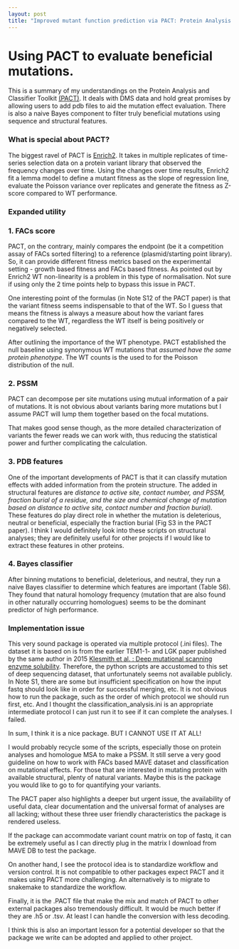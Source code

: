 ```yaml
---
layout: post
title: "Improved mutant function prediction via PACT: Protein Analysis and Classifier Toolkit"
---
```

Using PACT to evaluate beneficial mutations.
======

This is a summary of my understandings on the Protein Analysis and Classifier Toolkit [(PACT)](https://github.com/JKlesmith/PACT). It deals with DMS data and hold great promises by allowing users to add pdb files to aid the mutation effect evaluation. There is also a naive Bayes component to filter truly beneficial mutations using sequence and structural features.

### What is special about PACT?
The biggest ravel of PACT is [Enrich2](https://genomebiology.biomedcentral.com/articles/10.1186/s13059-017-1272-5).
It takes in multiple replicates of time-series selection data on a protein variant library that observed the frequency changes over time.
Using the changes over time results, Enrich2 fit a lemma model to define a mutant fitness as the slope of regression line, evaluate the Poisson variance over replicates and generate the fitness as Z-score compared to WT performance.  

### Expanded utility
### 1. FACs score
PACT, on the contrary, mainly compares the endpoint (be it a competition assay of FACs sorted filtering) to a reference (plasmid/starting point library).
So, it can provide different fitness metrics based on the experimental setting - growth based fitness and FACs based fitness. 
As pointed out by Enrich2 WT non-linearity is a problem in this type of normalisation. Not sure if using only the 2 time points help to bypass this issue in PACT.

One interesting point of the formulas (in Note S12 of the PACT paper) is that the variant fitness seems indispensable to that of the WT. So I guess that means the fitness is always a measure about how the variant fares compared to the WT, regardless the WT itself is being positively or negatively selected. 

After outlining the importance of the WT phenotype. PACT established the null baseline using synonymous WT mutations that *assumed have the same protein phenotype*. 
The WT counts is the used to for the Poisson distribution of the null. 
### 2. PSSM
PACT can decompose per site mutations using mutual information of a pair of mutations. It is not obvious about variants baring more mutations but I assume PACT will lump them together based on the focal mutations. 

That makes good sense though, as the more detailed characterization of variants the fewer reads we can work with, thus reducing the statistical power and further complicating the calculation. 
### 3. PDB features
One of the important developments of PACT is that it can classify mutation effects with added information from the protein structure. 
The added in structural features are *distance to active site, contact number, and PSSM, fraction burial of a residue, and the size and chemical change of mutation based on distance to active site, contact number and fraction burial).* 
These features do play direct role in whether the mutation is deleterious, neutral or beneficial, especially the fraction burial (Fig S3 in the PACT paper).
I think I would definitely look into these scripts on structural analyses; they are definitely useful for other projects if I would like to extract these features in other proteins.
### 4. Bayes classifier
After binning mutations to beneficial, deleterious, and neutral, they run a naive Bayes classifier to determine which features are important (Table S6). 
They found that natural homology frequency (mutation that are also found in other naturally occurring homologues) seems to be the dominant predictor of high performance. 
### Implementation issue
This very sound package is operated via multiple protocol (.ini files). The dataset it is based on is from the earlier TEM1-1- and LGK paper published by the same author in 2015 [ Klesmith et al. : Deep mutational scanning enzyme solubility](https://www.pnas.org/content/114/9/2265#sec-8).
Therefore, the python scripts are accustomed to this set of deep sequencing dataset, that unfortunately seems not available publicly. 
In Note S1, there are some but insufficient specification on how the input fastq should look like in order for successful merging, etc. It is not obvious how to run the package, such as the order of which protocol we should run first, etc.
And I thought the classification_analysis.ini is an appropriate intermediate protocol I can just run it to see if it can complete the analyses. I failed.


In sum, I think it is a nice package. BUT I CANNOT USE IT AT ALL! 


I would probably recycle some of the scripts, especially those on protein analyses and homologue MSA to make a PSSM.
It still serve a very good guideline on how to work with FACs based MAVE dataset and classification on mutational effects.
For those that are interested in mutating protein with available structural, plenty of natural variants. Maybe this is the package you would like to go to for quantifying your variants.


The PACT paper also highlights a deeper but urgent issue, the availability of useful data, clear documentation and the universal format of analyses are all lacking; without these three user friendly characteristics the package is rendered useless.  

If the package can accommodate variant count matrix on top of fastq, it can be extremely useful as I can directly plug in the matrix I download from MAVE DB to test the package.

On another hand, I see the protocol idea is to standardize workflow and version control. It is not compatible to other packages expect PACT and it makes using PACT more challenging. An alternatively is to migrate to snakemake to standardize the workflow.

Finally, it is the .PACT file that make the mix and match of PACT to other external packages also tremendously difficult. It would be much better if they are .h5 or .tsv. At least I can handle the conversion with less decoding.

I think this is also an important lesson for a potential developer so that the package we write can be adopted and applied to other project.
